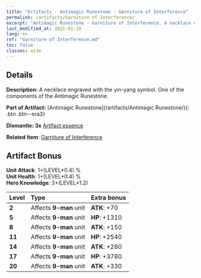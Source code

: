 ```yaml
---
title: "Artifacts - Antimagic Runestone - Garniture of Interference"
permalink: /artifacts/Garniture of Interference/
excerpt: "Antimagic Runestone - Garniture of Interference. A necklace engraved with the yin-yang symbol. One of the components of the Antimagic Runestone."
last_modified_at: 2021-01-18
lang: en
ref: "Garniture of Interference.md"
toc: false
classes: wide
---
```




## Details

 **Description:** A necklace engraved with the yin-yang symbol. One of the components of the Antimagic Runestone.

 **Part of Artifact:** [Antimagic Runestone](/artifacts/Antimagic Runestone/){: .btn .btn--era3}

 **Dismantle: 3x** [ Artifact essence](/Items/con_277/)

 **Related Item**: [ Garniture of Interference](/Items/art_22/)

## Artifact Bonus

  **Unit Attack**: 1+(LEVEL\*0.4) %<br/>**Unit Health**: 1+(LEVEL\*0.4) %<br/>**Hero Knowledge**: 3+(LEVEL\*1.2)

  |  Level  | Type |    Extra bonus  | 
  |:--------|:-----|:----------------| 
  | **2** | Affects **9-man** unit | **ATK**: +70 | 
  | **5** | Affects **9-man** unit | **HP**: +1310 | 
  | **8** | Affects **9-man** unit | **ATK**: +150 | 
  | **11** | Affects **9-man** unit | **HP**: +2540 | 
  | **14** | Affects **9-man** unit | **ATK**: +280 | 
  | **17** | Affects **9-man** unit | **HP**: +3780 | 
  | **20** | Affects **9-man** unit | **ATK**: +330 | 
